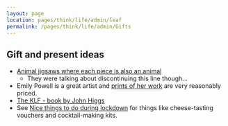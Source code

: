 ```yaml
---
layout: page
location: pages/think/life/admin/leaf
permalink: /pages/think/life/admin/Gifts
---
```


## Gift and present ideas

- [Animal jigsaws where each piece is also an animal](https://www.sellab.co/products/wooden-jigsaw-puzzles-pressltm-2)
    - They were talking about discontinuing this line though...
- Emily Powell is a great artist and [prints of her work](https://www.eastendprints.co.uk/categories/artists/artists-a-f/emily-powell.html) are very reasonably priced.
- [The KLF - book by John Higgs](https://johnhiggs.com/books/the-klf/)
- See [Nice things to do during lockdown](/pages/think/life/health-stuff/Covid#nice-things-to-do-during-lockdown) for things like cheese-tasting vouchers and cocktail-making kits.